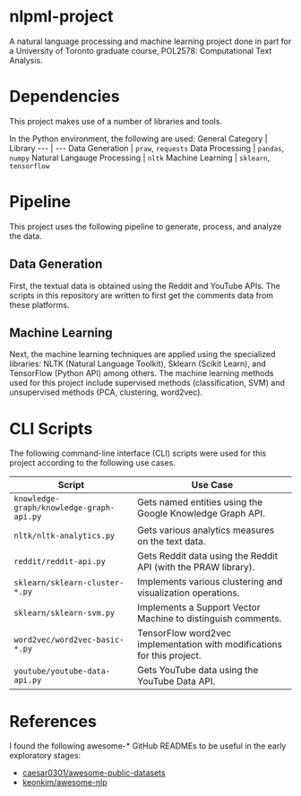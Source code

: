 # nlpml-project

A natural language processing and machine learning project done in part for a University of Toronto graduate course, POL2578: Computational Text Analysis.

# Dependencies

This project makes use of a number of libraries and tools.

In the Python environment, the following are used: 
General Category | Library
--- | ---
Data Generation | `praw`, `requests`
Data Processing | `pandas`, `numpy`
Natural Langauge Processing | `nltk`
Machine Learning | `sklearn`, `tensorflow`


# Pipeline

This project uses the following pipeline to generate, process, and analyze the data.

## Data Generation

First, the textual data is obtained using the Reddit and YouTube APIs.
The scripts in this repository are written to first get the comments data from these platforms.

## Machine Learning

Next, the machine learning techniques are applied using the specialized libraries: NLTK (Natural Language Toolkit), Sklearn (Scikit Learn), and TensorFlow (Python API) among others.
The machine learning methods used for this project include supervised methods (classification, SVM) and unsupervised methods (PCA, clustering, word2vec).

# CLI Scripts

The following command-line interface (CLI) scripts were used for this project according to the following use cases.

Script | Use Case
--- | ---
`knowledge-graph/knowledge-graph-api.py` | Gets named entities using the Google Knowledge Graph API.
`nltk/nltk-analytics.py` | Gets various analytics measures on the text data.
`reddit/reddit-api.py` | Gets Reddit data using the Reddit API (with the PRAW library).
`sklearn/sklearn-cluster-*.py` | Implements various clustering and visualization operations.
`sklearn/sklearn-svm.py` | Implements a Support Vector Machine to distinguish comments.
`word2vec/word2vec-basic-*.py` | TensorFlow word2vec implementation with modifications for this project.
`youtube/youtube-data-api.py` | Gets YouTube data using the YouTube Data API.



# References

I found the following awesome-* GitHub READMEs to be useful in the early exploratory stages:

- [caesar0301/awesome-public-datasets](https://github.com/caesar0301/awesome-public-datasets)
- [keonkim/awesome-nlp](https://github.com/keonkim/awesome-nlp)





